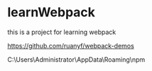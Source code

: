 # learnWebpack

this is a project for learning webpack

https://github.com/ruanyf/webpack-demos

C:\Users\Administrator\AppData\Roaming\npm